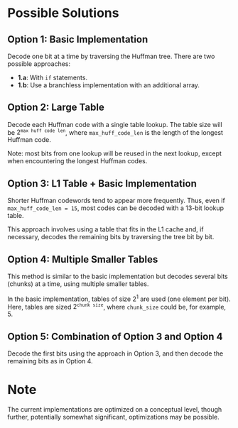 # Possible Solutions

## Option 1: Basic Implementation

Decode one bit at a time by traversing the Huffman tree. There are two possible approaches:
- **1.a**: With `if` statements.
- **1.b**: Use a branchless implementation with an additional array.

## Option 2: Large Table

Decode each Huffman code with a single table lookup. The table size will be $2^{\texttt{max huff code len}}$, where `max_huff_code_len` is the length of the longest Huffman code. 

Note: most bits from one lookup will be reused in the next lookup, except when encountering the longest Huffman codes.

## Option 3: L1 Table + Basic Implementation

Shorter Huffman codewords tend to appear more frequently. Thus, even if `max_huff_code_len = 15`, most codes can be decoded with a 13-bit lookup table.

This approach involves using a table that fits in the L1 cache and, if necessary, decodes the remaining bits by traversing the tree bit by bit.

## Option 4: Multiple Smaller Tables

This method is similar to the basic implementation but decodes several bits (chunks) at a time, using multiple smaller tables.

In the basic implementation, tables of size $2^1$ are used (one element per bit). Here, tables are sized $2^{\texttt{chunk size} }$, where `chunk_size` could be, for example, 5.

## Option 5: Combination of Option 3 and Option 4

Decode the first bits using the approach in Option 3, and then decode the remaining bits as in Option 4.

# Note

The current implementations are optimized on a conceptual level, though further, potentially somewhat significant, optimizations may be possible.